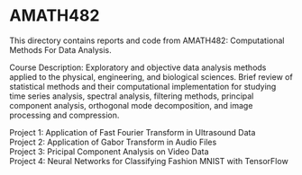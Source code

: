 # AMATH482

This directory contains reports and code from AMATH482: Computational Methods For Data Analysis. 

Course Description: 
Exploratory and objective data analysis methods applied to the physical, engineering, and biological sciences. Brief review of statistical methods and their computational implementation for studying time series analysis, spectral analysis, filtering methods, principal component analysis, orthogonal mode decomposition, and image processing and compression. 

Project 1: Application of Fast Fourier Transform in Ultrasound Data <br/>
Project 2: Application of Gabor Transform in Audio Files<br/>
Project 3: Pricipal Component Analysis on Video Data<br/>
Project 4: Neural Networks for Classifying Fashion MNIST with TensorFlow<br/>
